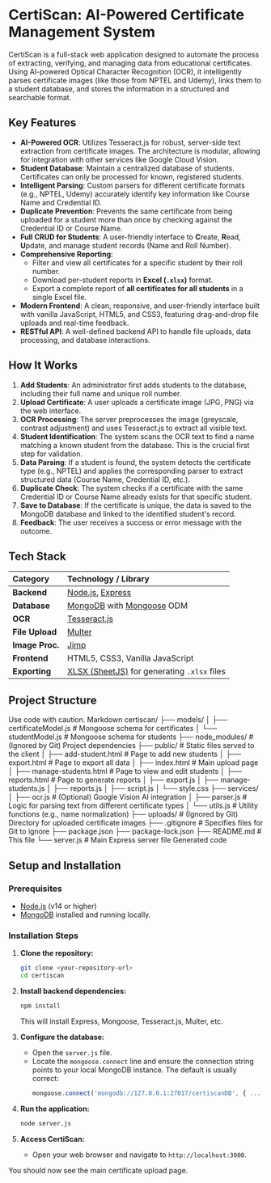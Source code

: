 # CertiScan: AI-Powered Certificate Management System

CertiScan is a full-stack web application designed to automate the process of extracting, verifying, and managing data from educational certificates. Using AI-powered Optical Character Recognition (OCR), it intelligently parses certificate images (like those from NPTEL and Udemy), links them to a student database, and stores the information in a structured and searchable format.

## Key Features

-   **AI-Powered OCR**: Utilizes Tesseract.js for robust, server-side text extraction from certificate images. The architecture is modular, allowing for integration with other services like Google Cloud Vision.
-   **Student Database**: Maintain a centralized database of students. Certificates can only be processed for known, registered students.
-   **Intelligent Parsing**: Custom parsers for different certificate formats (e.g., NPTEL, Udemy) accurately identify key information like Course Name and Credential ID.
-   **Duplicate Prevention**: Prevents the same certificate from being uploaded for a student more than once by checking against the Credential ID or Course Name.
-   **Full CRUD for Students**: A user-friendly interface to **C**reate, **R**ead, **U**pdate, and manage student records (Name and Roll Number).
-   **Comprehensive Reporting**:
    -   Filter and view all certificates for a specific student by their roll number.
    -   Download per-student reports in **Excel (`.xlsx`)** format.
    -   Export a complete report of **all certificates for all students** in a single Excel file.
-   **Modern Frontend**: A clean, responsive, and user-friendly interface built with vanilla JavaScript, HTML5, and CSS3, featuring drag-and-drop file uploads and real-time feedback.
-   **RESTful API**: A well-defined backend API to handle file uploads, data processing, and database interactions.

## How It Works

1.  **Add Students**: An administrator first adds students to the database, including their full name and unique roll number.
2.  **Upload Certificate**: A user uploads a certificate image (JPG, PNG) via the web interface.
3.  **OCR Processing**: The server preprocesses the image (greyscale, contrast adjustment) and uses Tesseract.js to extract all visible text.
4.  **Student Identification**: The system scans the OCR text to find a name matching a known student from the database. This is the crucial first step for validation.
5.  **Data Parsing**: If a student is found, the system detects the certificate type (e.g., NPTEL) and applies the corresponding parser to extract structured data (Course Name, Credential ID, etc.).
6.  **Duplicate Check**: The system checks if a certificate with the same Credential ID or Course Name already exists for that specific student.
7.  **Save to Database**: If the certificate is unique, the data is saved to the MongoDB database and linked to the identified student's record.
8.  **Feedback**: The user receives a success or error message with the outcome.

## Tech Stack

| Category        | Technology / Library                                                                |
| :-------------- | :---------------------------------------------------------------------------------- |
| **Backend**     | [Node.js](https://nodejs.org/), [Express](https://expressjs.com/)                    |
| **Database**    | [MongoDB](https://www.mongodb.com/) with [Mongoose](https://mongoosejs.com/) ODM      |
| **OCR**         | [Tesseract.js](https://tesseract.projectnaptha.com/)                                |
| **File Upload** | [Multer](https://github.com/expressjs/multer)                                       |
| **Image Proc.** | [Jimp](https://github.com/jimp-dev/jimp)                                            |
| **Frontend**    | HTML5, CSS3, Vanilla JavaScript                                                     |
| **Exporting**   | [XLSX (SheetJS)](https://sheetjs.com/) for generating `.xlsx` files                  |

## Project Structure
Use code with caution.
Markdown
certiscan/
├── models/
│ ├── certificateModel.js # Mongoose schema for certificates
│ └── studentModel.js # Mongoose schema for students
├── node_modules/ # (Ignored by Git) Project dependencies
├── public/ # Static files served to the client
│ ├── add-student.html # Page to add new students
│ ├── export.html # Page to export all data
│ ├── index.html # Main upload page
│ ├── manage-students.html # Page to view and edit students
│ ├── reports.html # Page to generate reports
│ ├── export.js
│ ├── manage-students.js
│ ├── reports.js
│ ├── script.js
│ └── style.css
├── services/
│ ├── ocr.js # (Optional) Google Vision AI integration
│ ├── parser.js # Logic for parsing text from different certificate types
│ └── utils.js # Utility functions (e.g., name normalization)
├── uploads/ # (Ignored by Git) Directory for uploaded certificate images
├── .gitignore # Specifies files for Git to ignore
├── package.json
├── package-lock.json
├── README.md # This file
└── server.js # Main Express server file
Generated code
## Setup and Installation

### Prerequisites

-   [Node.js](https://nodejs.org/en/download/) (v14 or higher)
-   [MongoDB](https://www.mongodb.com/try/download/community) installed and running locally.

### Installation Steps

1.  **Clone the repository:**
    ```sh
    git clone <your-repository-url>
    cd certiscan
    ```

2.  **Install backend dependencies:**
    ```sh
    npm install
    ```
    This will install Express, Mongoose, Tesseract.js, Multer, etc.

3.  **Configure the database:**
    -   Open the `server.js` file.
    -   Locate the `mongoose.connect` line and ensure the connection string points to your local MongoDB instance. The default is usually correct:
        ```javascript
        mongoose.connect('mongodb://127.0.0.1:27017/certiscanDB', { ... });
        ```

4.  **Run the application:**
    ```sh
    node server.js
    ```

5.  **Access CertiScan:**
    -   Open your web browser and navigate to `http://localhost:3000`.

You should now see the main certificate upload page.
